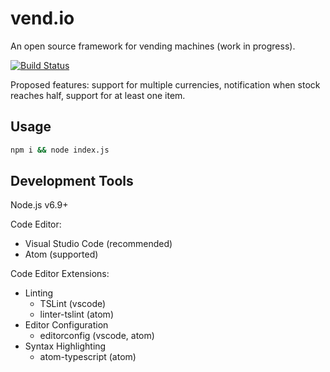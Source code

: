 # vend.io

An open source framework for vending machines (work in progress).

[![Build Status](https://travis-ci.org/vend-io/vend.io.svg?branch=master)](https://travis-ci.org/vend-io/vend.io)


Proposed features: support for multiple currencies, notification when stock reaches half, support for at least one item.


## Usage

```bash
npm i && node index.js
```

## Development Tools

Node.js v6.9+

Code Editor:
  * Visual Studio Code (recommended)
  * Atom (supported)

Code Editor Extensions:
  * Linting
    * TSLint (vscode)
    * linter-tslint (atom)
  * Editor Configuration
    * editorconfig (vscode, atom)
  * Syntax Highlighting
    * atom-typescript (atom)